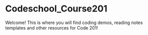 # Codeschool_Course201

Welcome! This is where you  will find coding demos, reading notes templates and other resources for Code 201!
